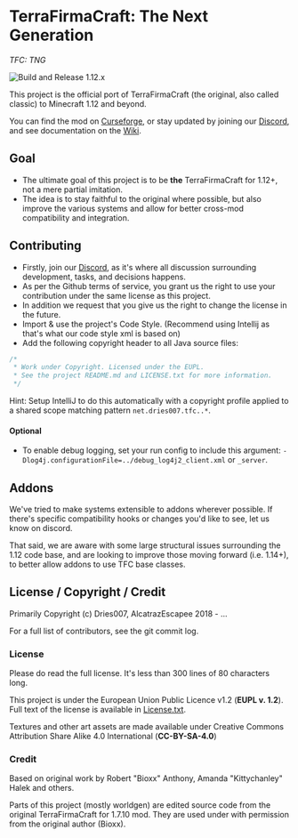 # TerraFirmaCraft: The Next Generation
*TFC: TNG*

![Build and Release 1.12.x](https://github.com/TerraFirmaCraft/TerraFirmaCraft/workflows/Build%20and%20Release%201.12.x/badge.svg?branch=1.12.x)

This project is the official port of TerraFirmaCraft (the original, also called classic) to Minecraft 1.12 and beyond.

You can find the mod on [Curseforge](https://www.curseforge.com/minecraft/mc-mods/tfcraft), or stay updated by joining our [Discord](https://invite.gg/terrafirmacraft), and see documentation on the [Wiki](https://tng.terrafirmacraft.com/Main_Page).

## Goal

- The ultimate goal of this project is to be **the** TerraFirmaCraft for 1.12+, not a mere partial imitation.
- The idea is to stay faithful to the original where possible, but also improve the various systems and allow for better cross-mod compatibility and integration.

## Contributing

 - Firstly, join our [Discord](https://invite.gg/terrafirmacraft), as it's where all discussion surrounding development, tasks, and decisions happens.
 - As per the Github terms of service, you grant us the right to use your contribution under the same license as this project.
 - In addition we request that you give us the right to change the license in the future.
 - Import & use the project's Code Style. (Recommend using Intellij as that's what our code style xml is based on)
 - Add the following copyright header to all Java source files:

```java
/*
 * Work under Copyright. Licensed under the EUPL.
 * See the project README.md and LICENSE.txt for more information.
 */
```
Hint: Setup IntelliJ to do this automatically with a copyright profile applied to a shared scope matching pattern `net.dries007.tfc..*`.


#### Optional

+ To enable debug logging, set your run config to include this argument: `-Dlog4j.configurationFile=../debug_log4j2_client.xml` or `_server`.

## Addons

We've tried to make systems extensible to addons wherever possible. If there's specific compatibility hooks or changes you'd like to see, let us know on discord.

That said, we are aware with some large structural issues surrounding the 1.12 code base, and are looking to improve those moving forward (i.e. 1.14+), to better allow addons to use TFC base classes.

## License / Copyright / Credit

Primarily Copyright (c) Dries007, AlcatrazEscapee 2018 - ...

For a full list of contributors, see the git commit log.

### License

Please do read the full license. It's less than 300 lines of 80 characters long.

This project is under the European Union Public Licence v1.2 (**EUPL v. 1.2**). Full text of the license is available in [License.txt](LICENSE.txt).

Textures and other art assets are made available under Creative Commons Attribution Share Alike 4.0 International (**CC-BY-SA-4.0**)

### Credit

Based on original work by Robert "Bioxx" Anthony, Amanda "Kittychanley" Halek and others.

Parts of this project (mostly worldgen) are edited source code from the original TerraFirmaCraft for 1.7.10 mod. They are used under with permission from the original author (Bioxx).

